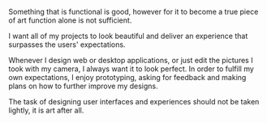 Something that is functional is good, however for it to become a true piece of art function alone is not sufficient.


I want all of my projects to look beautiful and deliver an experience that surpasses the users' expectations.

Whenever I design web or desktop applications, or just edit the pictures I took with my camera, I always want it to
look perfect.
In order to fulfill my own expectations, I enjoy prototyping, asking for feedback and making plans on how to further
improve my designs.

The task of designing user interfaces and experiences should not be taken lightly, it is art after all.